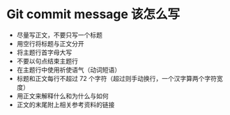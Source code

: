 # Git commit message 该怎么写

- 尽量写正文，不要只写一个标题
- 用空行将标题与正文分开
- 将主题行首字母大写
- 不要以句点结束主题行
- 在主题行中使用祈使语气（动词短语）
- 标题和正文每行不超过 72 个字符（超过则手动换行，一个汉字算两个字符宽度）
- 用正文来解释什么和为什么与如何
- 正文的末尾附上相关参考资料的链接